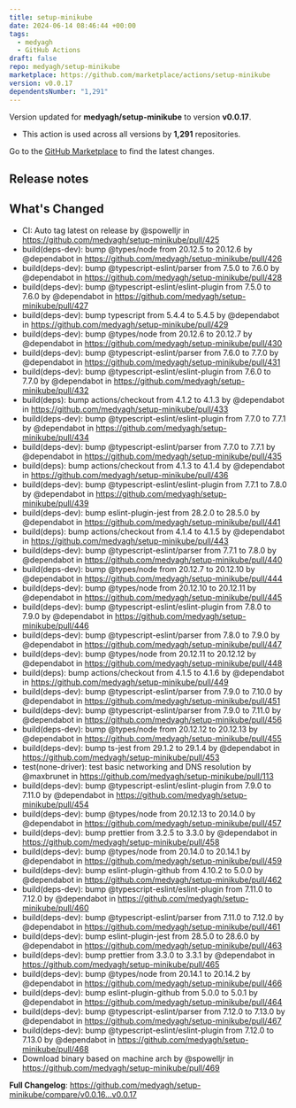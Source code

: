 ```yaml
---
title: setup-minikube
date: 2024-06-14 08:46:44 +00:00
tags:
  - medyagh
  - GitHub Actions
draft: false
repo: medyagh/setup-minikube
marketplace: https://github.com/marketplace/actions/setup-minikube
version: v0.0.17
dependentsNumber: "1,291"
---
```



Version updated for **medyagh/setup-minikube** to version **v0.0.17**.
- This action is used across all versions by **1,291** repositories.

Go to the [GitHub Marketplace](https://github.com/marketplace/actions/setup-minikube) to find the latest changes.

## Release notes

## What's Changed
* CI: Auto tag latest on release by @spowelljr in https://github.com/medyagh/setup-minikube/pull/425
* build(deps-dev): bump @types/node from 20.12.5 to 20.12.6 by @dependabot in https://github.com/medyagh/setup-minikube/pull/426
* build(deps-dev): bump @typescript-eslint/parser from 7.5.0 to 7.6.0 by @dependabot in https://github.com/medyagh/setup-minikube/pull/428
* build(deps-dev): bump @typescript-eslint/eslint-plugin from 7.5.0 to 7.6.0 by @dependabot in https://github.com/medyagh/setup-minikube/pull/427
* build(deps-dev): bump typescript from 5.4.4 to 5.4.5 by @dependabot in https://github.com/medyagh/setup-minikube/pull/429
* build(deps-dev): bump @types/node from 20.12.6 to 20.12.7 by @dependabot in https://github.com/medyagh/setup-minikube/pull/430
* build(deps-dev): bump @typescript-eslint/parser from 7.6.0 to 7.7.0 by @dependabot in https://github.com/medyagh/setup-minikube/pull/431
* build(deps-dev): bump @typescript-eslint/eslint-plugin from 7.6.0 to 7.7.0 by @dependabot in https://github.com/medyagh/setup-minikube/pull/432
* build(deps): bump actions/checkout from 4.1.2 to 4.1.3 by @dependabot in https://github.com/medyagh/setup-minikube/pull/433
* build(deps-dev): bump @typescript-eslint/eslint-plugin from 7.7.0 to 7.7.1 by @dependabot in https://github.com/medyagh/setup-minikube/pull/434
* build(deps-dev): bump @typescript-eslint/parser from 7.7.0 to 7.7.1 by @dependabot in https://github.com/medyagh/setup-minikube/pull/435
* build(deps): bump actions/checkout from 4.1.3 to 4.1.4 by @dependabot in https://github.com/medyagh/setup-minikube/pull/436
* build(deps-dev): bump @typescript-eslint/eslint-plugin from 7.7.1 to 7.8.0 by @dependabot in https://github.com/medyagh/setup-minikube/pull/439
* build(deps-dev): bump eslint-plugin-jest from 28.2.0 to 28.5.0 by @dependabot in https://github.com/medyagh/setup-minikube/pull/441
* build(deps): bump actions/checkout from 4.1.4 to 4.1.5 by @dependabot in https://github.com/medyagh/setup-minikube/pull/443
* build(deps-dev): bump @typescript-eslint/parser from 7.7.1 to 7.8.0 by @dependabot in https://github.com/medyagh/setup-minikube/pull/440
* build(deps-dev): bump @types/node from 20.12.7 to 20.12.10 by @dependabot in https://github.com/medyagh/setup-minikube/pull/444
* build(deps-dev): bump @types/node from 20.12.10 to 20.12.11 by @dependabot in https://github.com/medyagh/setup-minikube/pull/445
* build(deps-dev): bump @typescript-eslint/eslint-plugin from 7.8.0 to 7.9.0 by @dependabot in https://github.com/medyagh/setup-minikube/pull/446
* build(deps-dev): bump @typescript-eslint/parser from 7.8.0 to 7.9.0 by @dependabot in https://github.com/medyagh/setup-minikube/pull/447
* build(deps-dev): bump @types/node from 20.12.11 to 20.12.12 by @dependabot in https://github.com/medyagh/setup-minikube/pull/448
* build(deps): bump actions/checkout from 4.1.5 to 4.1.6 by @dependabot in https://github.com/medyagh/setup-minikube/pull/449
* build(deps-dev): bump @typescript-eslint/parser from 7.9.0 to 7.10.0 by @dependabot in https://github.com/medyagh/setup-minikube/pull/451
* build(deps-dev): bump @typescript-eslint/parser from 7.9.0 to 7.11.0 by @dependabot in https://github.com/medyagh/setup-minikube/pull/456
* build(deps-dev): bump @types/node from 20.12.12 to 20.12.13 by @dependabot in https://github.com/medyagh/setup-minikube/pull/455
* build(deps-dev): bump ts-jest from 29.1.2 to 29.1.4 by @dependabot in https://github.com/medyagh/setup-minikube/pull/453
* test(none-driver): test basic networking and DNS resolution by @maxbrunet in https://github.com/medyagh/setup-minikube/pull/113
* build(deps-dev): bump @typescript-eslint/eslint-plugin from 7.9.0 to 7.11.0 by @dependabot in https://github.com/medyagh/setup-minikube/pull/454
* build(deps-dev): bump @types/node from 20.12.13 to 20.14.0 by @dependabot in https://github.com/medyagh/setup-minikube/pull/457
* build(deps-dev): bump prettier from 3.2.5 to 3.3.0 by @dependabot in https://github.com/medyagh/setup-minikube/pull/458
* build(deps-dev): bump @types/node from 20.14.0 to 20.14.1 by @dependabot in https://github.com/medyagh/setup-minikube/pull/459
* build(deps-dev): bump eslint-plugin-github from 4.10.2 to 5.0.0 by @dependabot in https://github.com/medyagh/setup-minikube/pull/462
* build(deps-dev): bump @typescript-eslint/eslint-plugin from 7.11.0 to 7.12.0 by @dependabot in https://github.com/medyagh/setup-minikube/pull/460
* build(deps-dev): bump @typescript-eslint/parser from 7.11.0 to 7.12.0 by @dependabot in https://github.com/medyagh/setup-minikube/pull/461
* build(deps-dev): bump eslint-plugin-jest from 28.5.0 to 28.6.0 by @dependabot in https://github.com/medyagh/setup-minikube/pull/463
* build(deps-dev): bump prettier from 3.3.0 to 3.3.1 by @dependabot in https://github.com/medyagh/setup-minikube/pull/465
* build(deps-dev): bump @types/node from 20.14.1 to 20.14.2 by @dependabot in https://github.com/medyagh/setup-minikube/pull/466
* build(deps-dev): bump eslint-plugin-github from 5.0.0 to 5.0.1 by @dependabot in https://github.com/medyagh/setup-minikube/pull/464
* build(deps-dev): bump @typescript-eslint/parser from 7.12.0 to 7.13.0 by @dependabot in https://github.com/medyagh/setup-minikube/pull/467
* build(deps-dev): bump @typescript-eslint/eslint-plugin from 7.12.0 to 7.13.0 by @dependabot in https://github.com/medyagh/setup-minikube/pull/468
* Download binary based on machine arch by @spowelljr in https://github.com/medyagh/setup-minikube/pull/469


**Full Changelog**: https://github.com/medyagh/setup-minikube/compare/v0.0.16...v0.0.17
